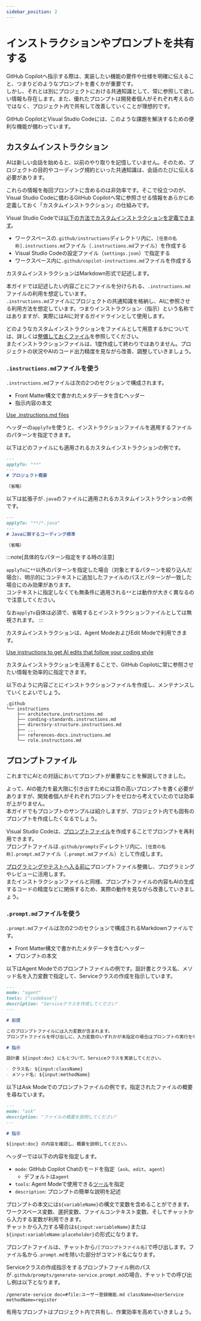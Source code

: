 ```yaml
---
sidebar_position: 2
---
```


# インストラクションやプロンプトを共有する

GitHub Copilotへ指示する際は、実装したい機能の要件や仕様を明確に伝えること、つまりどのようなプロンプトを書くかが重要です。  
しかし、それとは別にプロジェクトにおける共通知識として、常に参照して欲しい情報も存在します。また、優れたプロンプトは開発者個人がそれぞれ考えるのではなく、プロジェクト内で共有して改善していくことが理想的です。

GitHub CopilotとVisual Studio Codeには、このような課題を解決するための便利な機能が備わっています。

## カスタムインストラクション

AIは新しい会話を始めると、以前のやり取りを記憶していません。そのため、プロジェクトの目的やコーディング規約といった共通知識は、会話のたびに伝える必要があります。

これらの情報を毎回プロンプトに含めるのは非効率です。そこで役立つのが、Visual Studio Codeに備わるGitHub Copilotへ常に参照させる情報をあらかじめ定義しておく「カスタムインストラクション」の仕組みです。  

Visual Studio Codeでは[以下の方法でカスタムインストラクションを定義できます](https://code.visualstudio.com/docs/copilot/copilot-customization#_custom-instructions)。

- ワークスペースの`.github/instructions`ディレクトリ内に、`[任意の名称].instructions.md`ファイル（`.instructions.md`ファイル）を作成する
- Visual Studio Codeの設定ファイル（`settings.json`）で指定する
- ワークスペース内に`.github/copilot-instructions.md`ファイルを作成する

カスタムインストラクションはMarkdown形式で記述します。

本ガイドでは記述したい内容ごとにファイルを分けられる、`.instructions.md`ファイルの利用を想定しています。  
`.instructions.md`ファイルにプロジェクトの共通知識を格納し、AIに参照させる利用方法を想定しています。つまりインストラクション（指示）という名称ではありますが、実際にはAIに対するガイドラインとして使用します。

どのようなカスタムインストラクションをファイルとして用意するかについては、詳しくは[整備しておくファイル](../files-to-be-maintained)を参照してください。  
またインストラクションファイルは、1度作成して終わりではありません。プロジェクトの状況やAIのコード出力精度を見ながら改善、調整していきましょう。

### `.instructions.md`ファイルを使う

`.instructions.md`ファイルは次の2つのセクションで構成されます。

- Front Matter構文で書かれたメタデータを含むヘッダー
- 指示内容の本文

[Use .instructions.md files](https://code.visualstudio.com/docs/copilot/copilot-customization#_use-instructionsmd-files)

ヘッダーの`applyTo`を使うと、インストラクションファイルを適用するファイルのパターンを指定できます。

以下はどのファイルにも適用されるカスタムインストラクションの例です。

```markdown
---
applyTo: "**"
---
# プロジェクト概要

（省略）
```

以下は拡張子が`.java`のファイルに適用されるカスタムインストラクションの例です。

```markdown
---
applyTo: "**/*.java"
---
# Javaに関するコーディング標準

（省略）
```

<!-- textlint-disable ja-technical-writing/ja-no-mixed-period -->
<!-- textlint-disable jtf-style/4.3.2.大かっこ［］ -->
:::note[具体的なパターン指定をする時の注意]
<!-- textlint-enable jtf-style/4.3.2.大かっこ［］ -->
<!-- textlint-enable ja-technical-writing/ja-no-mixed-period -->
`applyTo`に`**`以外のパターンを指定した場合（対象とするパターンを絞り込んだ場合）、明示的にコンテキストに追加したファイルのパスとパターンが一致した場合にのみ効果があります。  
コンテキストに指定しなくても無条件に適用される`**`とは動作が大きく異なるので注意してください。

なお`applyTo`自体は必須で、省略するとインストラクションファイルとしては無視されます。
:::

カスタムインストラクションは、Agent ModeおよびEdit Modeで利用できます。

[Use instructions to get AI edits that follow your coding style](https://code.visualstudio.com/docs/copilot/chat/copilot-edits#_use-instructions-to-get-ai-edits-that-follow-your-coding-style)

カスタムインストラクションを活用することで、GitHub Copilotに常に参照させたい情報を効率的に指定できます。

以下のように内容ごとにインストラクションファイルを作成し、メンテナンスしていくとよいでしょう。

```shell
.github
└── instructions
    ├── architecture.instructions.md
    ├── conding-standards.instructions.md
    ├── directory-structure.instructions.md
    ├── ...
    ├── references-docs.instructions.md
    └── role.instructions.md
```

## プロンプトファイル

これまでにAIとの対話においてプロンプトが重要なことを解説してきました。

よって、AIの能力を最大限に引き出すためには質の高いプロンプトを書く必要がありますが、開発者個人がそれぞれプロンプトをゼロから考えていたのでは効率が上がりません。  
本ガイドでもプロンプトのサンプルは紹介しますが、プロジェクト内でも固有のプロンプトを作成したくなるでしょう。

Visual Studio Codeは、[プロンプトファイル](https://code.visualstudio.com/docs/copilot/copilot-customization#_prompt-files-experimental)を作成することでプロンプトを再利用できます。  
プロンプトファイルは`.github/prompts`ディレクトリ内に、`[任意の名称].prompt.md`ファイル（`.prompt.md`ファイル）として作成します。

[プログラミングやテストへ入る前に](../../before-coding-test)プロンプトファイル整備し、プログラミングやレビューに活用します。  
またインストラクションファイルと同様、プロンプトファイルの内容もAIの生成するコードの精度などに関係するため、実際の動作を見ながら改善していきましょう。

### `.prompt.md`ファイルを使う

`.prompt.md`ファイルは次の2つのセクションで構成されるMarkdownファイルです。

- Front Matter構文で書かれたメタデータを含むヘッダー
- プロンプトの本文

以下はAgent Modeでのプロンプトファイルの例です。設計書とクラス名、メソッド名を入力変数で指定して、Serviceクラスの作成を指示しています。

```markdown
---
mode: "agent"
tools: ["codebase"]
description: "Serviceクラスを作成してください"
---

# 前提

このプロンプトファイルには入力変数が含まれます。
プロンプトファイルを呼び出しに、入力変数のいずれかが未指定の場合はプロンプトの実行を中止し、ユーザーに入力変数の指定を指示してください。

# 指示

設計書 ${input:doc} にもとづいて、Serviceクラスを実装してください。

- クラス名: ${input:className}
- メソッド名: ${input:methodName}
```

以下はAsk Modeでのプロンプトファイルの例です。指定されたファイルの概要を尋ねています。

```markdown
---
mode: "ask"
description: "ファイルの概要を説明してください"
---

# 指示

${input:doc} の内容を確認し、概要を説明してください。
```

ヘッダーでは以下の内容を指定します。

- `mode`: GitHub Copilot Chatのモードを指定（`ask`、`edit`、`agent`）
  - デフォルトは`agent`
- `tools`: Agent Modeで使用できる[ツール](https://code.visualstudio.com/docs/copilot/chat/chat-agent-mode#_agent-mode-tools)を指定
- `description`: プロンプトの簡単な説明を記述

プロンプトの本文には`${variableName}`の構文で変数を含めることができます。ワークスペース変数、選択変数、ファイルコンテキスト変数、そしてチャットから入力する変数が利用できます。  
チャットから入力する場合は`${input:variableName}`または`${input:variableName:placeholder}`の形式になります。

プロンプトファイルは、チャットから`/[プロンプトファイル名]`で呼び出します。ファイル名から`.prompt.md`を除いた部分がコマンド名になります。

Serviceクラスの作成指示をするプロンプトファイル例のパスが`.github/prompts/generate-service.prompt.md`の場合、チャットでの呼び出し例は以下となります。

```shell
/generate-service doc=#file:ユーザー登録機能.md className=UserService methodName=register
```

有用なプロンプトはプロジェクト内で共有し、作業効率を高めていきましょう。
